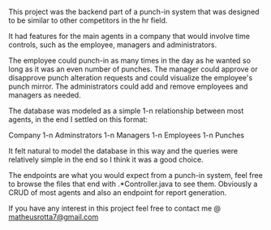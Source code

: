This project was the backend part of a punch-in system that was designed to be similar to other competitors in the hr field.

It had features for the main agents in a company that would involve time controls, such as the employee, 
managers and administrators.

The employee could punch-in as many times in the day as he wanted so long as it was an even number of punches.
The manager could approve or disapprove punch alteration requests and could visualize the employee's punch mirror.
The administrators could add and remove employees and managers as needed.

The database was modeled as a simple 1-n relationship between most agents, in the end I settled on this format:

Company 1-n Adminstrators 1-n Managers 1-n Employees 1-n Punches

It felt natural to model the database in this way and the queries were relatively simple in the end so I think it was a good choice.

The endpoints are what you would expect from a punch-in system, feel free to browse the files that end with .*Controller.java to see them.
Obviously a CRUD of most agents and also an endpoint for report generation.

If you have any interest in this project feel free to contact me @ matheusrotta7@gmail.com
